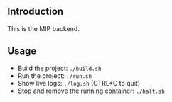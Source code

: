 ## Introduction

This is the MIP backend.

## Usage

* Build the project: `./build.sh`
* Run the project: `./run.sh`
* Show live logs: `./log.sh` (CTRL+C to quit)
* Stop and remove the running container: `./halt.sh`
